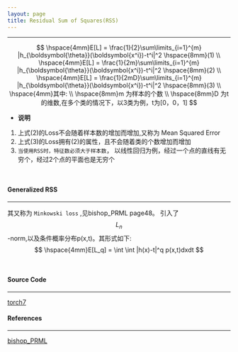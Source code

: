 ```yaml
---
layout: page
title: Residual Sum of Squares(RSS)
---
```

---   
$$
\hspace{4mm}E[L] = \frac{1}{2}\sum\limits_{i=1}^{m} |h_{\boldsymbol{\theta}}(\boldsymbol{x^i})-t^i|^2   \hspace{8mm}(1) \\
\hspace{4mm}E[L] = \frac{1}{2m}\sum\limits_{i=1}^{m} |h_{\boldsymbol{\theta}}(\boldsymbol{x^i})-t^i|^2   \hspace{8mm}(2) \\
\hspace{4mm}E[L] = \frac{1}{2mD}\sum\limits_{i=1}^{m} |h_{\boldsymbol{\theta}}(\boldsymbol{x^i})-t^i|^2   \hspace{8mm}(3) \\
\hspace{4mm}其中:    \\
\hspace{8mm}m 为样本的个数 \\
\hspace{8mm}D 为t的维数,在多个类的情况下，以3类为例，t为[0，0，1]
$$    

* __说明__        
1. 上式(2)的Loss不会随着样本数的增加而增加,又称为 Mean Squared Error    
2. 上式(3)的Loss拥有(2)的属性，且不会随着类的个数增加而增加    
3. `当使用RSS时，特征数必须大于样本数`， 以线性回归为例，经过一个点的直线有无穷个，经过2个点的平面也是无穷个    
<br />    


#### __Generalized RSS__ 
---     
其又称为 `Minkowski loss` ,见bishop_PRML page48。 引入了$$L_n$$-norm,以及条件概率分布p(x,t)。其形式如下:    
$$
\hspace{4mm}E[L_q] = \int \int |h(x)-t|^q p(x,t)dxdt
$$   
    
<br />    

#### __Source Code__  
---    
[torch7](https://github.com/torch/nn/)

#### __References__   
---    
[bishop_PRML](http://research.microsoft.com/en-us/um/people/cmbishop/prml/)
